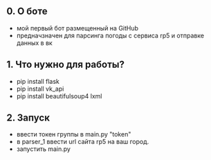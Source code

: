 ## 0. О боте
- мой первый бот размещенный на GitHub 
- предначзначен для парсинга погоды с сервиса rp5 и отправке данных в вк

## 1. Что нужно для работы?
- pip install flask
- pip install vk_api
- pip install beautifulsoup4 lxml

## 2. Запуск
- ввести токен группы в main.py "token"
- в parser_1 ввести url сайта rp5 на ваш город.
- запустить main.py
